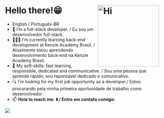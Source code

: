 ### 

<h1>Hello there!😁 <img width="200px" align="right" alt="Hi" src="https://res.cloudinary.com/dvkwgt94s/image/upload/v1672097683/ezgif.com-gif-maker_1_gfad1u.gif"/></h1>

- English / Português-BR
- 🦆 I’m a full-stack developer. / Eu sou um desenvolvedor full-stack.
- 👨🏽‍🏫 I’m currently learning back-end development at Kenzie Academy Brasil. / Atualmente estou aprendendo desenvolvimento back-end na Kenzie Academy Brasil.
- 🎯 My soft-skills: fast learning, responsible, dedicated and communicative. / Sou uma pessoa que aprende rápido, sou reponsavel dedicado e comunicativo.
- 🔍 I'm looking for my first job opportunity as a developer./ Estou procurando pela minha primeira oportunidade de trabalho como desenvolvedor
- 📫 <strong>How to reach me:<strong> ⬇️ / <strong>Entre em contato comigo:<strong> 

 <a href="https://www.linkedin.com/in/lucas-vinicius-rodrigues-e-silva/" target="_blank">
    <img src="https://img.shields.io/badge/-LinkedIn-%230077B5?style=for-the-badge&logo=linkedin&logoColor=white">
  <a/>  



